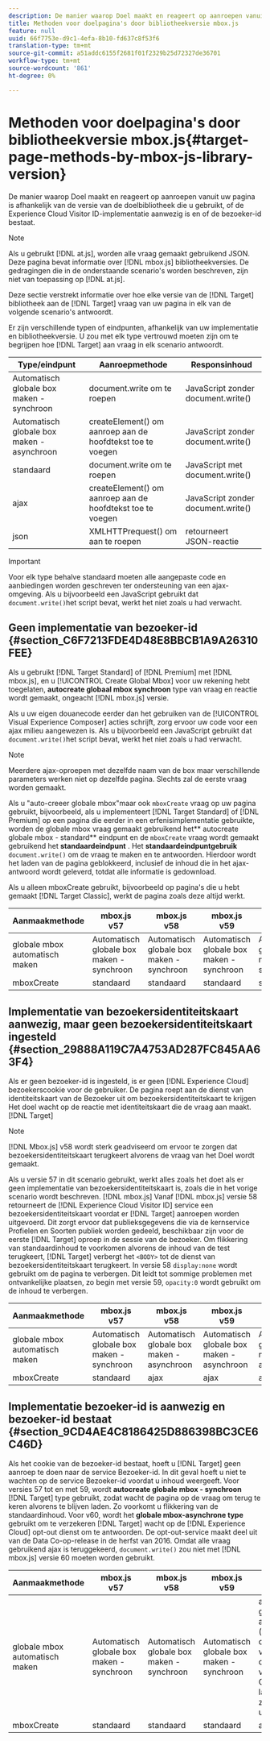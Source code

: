 ```yaml
---
description: De manier waarop Doel maakt en reageert op aanroepen vanuit uw pagina is afhankelijk van de versie van de doelbibliotheek die u gebruikt, of de Experience Cloud Visitor ID-implementatie aanwezig is en of de bezoeker-id bestaat.
title: Methoden voor doelpagina's door bibliotheekversie mbox.js
feature: null
uuid: 66f7753e-d9c1-4efa-8b10-fd637c8f53f6
translation-type: tm+mt
source-git-commit: a51addc6155f2681f01f2329b25d72327de36701
workflow-type: tm+mt
source-wordcount: '861'
ht-degree: 0%

---
```



# Methoden voor doelpagina&#39;s door bibliotheekversie mbox.js{#target-page-methods-by-mbox-js-library-version}

De manier waarop Doel maakt en reageert op aanroepen vanuit uw pagina is afhankelijk van de versie van de doelbibliotheek die u gebruikt, of de Experience Cloud Visitor ID-implementatie aanwezig is en of de bezoeker-id bestaat.

>[!NOTE]
>
>Als u gebruikt [!DNL at.js], worden alle vraag gemaakt gebruikend JSON. Deze pagina bevat informatie over [!DNL mbox.js] bibliotheekversies. De gedragingen die in de onderstaande scenario&#39;s worden beschreven, zijn niet van toepassing op [!DNL at.js].

Deze sectie verstrekt informatie over hoe elke versie van de [!DNL Target] bibliotheek aan de [!DNL Target] vraag van uw pagina in elk van de volgende scenario&#39;s antwoordt.

Er zijn verschillende typen of eindpunten, afhankelijk van uw implementatie en bibliotheekversie. U zou met elk type vertrouwd moeten zijn om te begrijpen hoe [!DNL Target] aan vraag in elk scenario antwoordt.

| Type/eindpunt | Aanroepmethode | Responsinhoud |
|--- |--- |--- |
| Automatisch globale box maken - synchroon | document.write om te roepen | JavaScript zonder document.write() |
| Automatisch globale box maken - asynchroon | createElement() om aanroep aan de hoofdtekst toe te voegen | JavaScript zonder document.write() |
| standaard | document.write om te roepen | JavaScript met document.write() |
| ajax | createElement() om aanroep aan de hoofdtekst toe te voegen | JavaScript zonder document.write() |
| json | XMLHTTPrequest() om aan te roepen | retourneert JSON-reactie |

>[!IMPORTANT]
>
>Voor elk type behalve standaard moeten alle aangepaste code en aanbiedingen worden geschreven ter ondersteuning van een ajax-omgeving. Als u bijvoorbeeld een JavaScript gebruikt dat `document.write()`het script bevat, werkt het niet zoals u had verwacht.

## Geen implementatie van bezoeker-id {#section_C6F7213FDE4D48E8BBCB1A9A26310FEE}

Als u gebruikt [!DNL Target Standard] of [!DNL Premium] met [!DNL mbox.js], en u [!UICONTROL Create Global Mbox] voor uw rekening hebt toegelaten, **autocreate globaal mbox synchroon** type van vraag en reactie wordt gemaakt, ongeacht [!DNL mbox.js] versie.

Als u uw eigen douanecode eerder dan het gebruiken van de [!UICONTROL Visual Experience Composer] acties schrijft, zorg ervoor uw code voor een ajax milieu aangewezen is. Als u bijvoorbeeld een JavaScript gebruikt dat `document.write()`het script bevat, werkt het niet zoals u had verwacht.

>[!NOTE]
>
>Meerdere ajax-oproepen met dezelfde naam van de box maar verschillende parameters werken niet op dezelfde pagina. Slechts zal de eerste vraag worden gemaakt.

Als u &quot;auto-creeer globale mbox&quot;maar ook `mboxCreate` vraag op uw pagina gebruikt, bijvoorbeeld, als u implementeert [!DNL Target Standard] of [!DNL Premium] op een pagina die eerder in een erfenisimplementatie gebruikte, worden de globale mbox vraag gemaakt gebruikend het** autocreate globale mbox - standard** eindpunt en de `mboxCreate` vraag wordt gemaakt gebruikend het **standaardeindpunt** . Het **standaardeindpuntgebruik** `document.write()` om de vraag te maken en te antwoorden. Hierdoor wordt het laden van de pagina geblokkeerd, inclusief de inhoud die in het ajax-antwoord wordt geleverd, totdat alle informatie is gedownload.

Als u alleen mboxCreate gebruikt, bijvoorbeeld op pagina&#39;s die u hebt gemaakt [!DNL Target Classic], werkt de pagina zoals deze altijd werkt.

| Aanmaakmethode | mbox.js v57 | mbox.js v58 | mbox.js v59 | mbox.js v60 |
|---|---|---|---|---|
| globale mbox automatisch maken | Automatisch globale box maken - synchroon | Automatisch globale box maken - synchroon | Automatisch globale box maken - synchroon | Automatisch globale box maken - synchroon |
| mboxCreate | standaard | standaard | standaard | standaard |

## Implementatie van bezoekersidentiteitskaart aanwezig, maar geen bezoekersidentiteitskaart ingesteld {#section_29888A119C7A4753AD287FC845AA63F4}

Als er geen bezoeker-id is ingesteld, is er geen [!DNL Experience Cloud] bezoekerscookie voor de gebruiker. De pagina roept aan de dienst van identiteitskaart van de Bezoeker uit om bezoekersidentiteitskaart te krijgen Het doel wacht op de reactie met identiteitskaart die de vraag aan maakt. [!DNL Target]

>[!NOTE]
>
>[!DNL Mbox.js] v58 wordt sterk geadviseerd om ervoor te zorgen dat bezoekersidentiteitskaart terugkeert alvorens de vraag van het Doel wordt gemaakt.

Als u versie 57 in dit scenario gebruikt, werkt alles zoals het doet als er geen implementatie van bezoekersidentiteitskaart is, zoals die in het vorige scenario wordt beschreven. [!DNL mbox.js] Vanaf [!DNL mbox.js] versie 58 retourneert de [!DNL Experience Cloud Visitor ID] service een bezoekersidentiteitskaart voordat er [!DNL Target] aanroepen worden uitgevoerd. Dit zorgt ervoor dat publieksgegevens die via de kernservice Profielen en Soorten publiek worden gedeeld, beschikbaar zijn voor de eerste [!DNL Target] oproep in de sessie van de bezoeker. Om flikkering van standaardinhoud te voorkomen alvorens de inhoud van de test terugkeert, [!DNL Target] verbergt het `<BODY>` tot de dienst van bezoekersidentiteitskaart terugkeert. In versie 58 `display:none` wordt gebruikt om de pagina te verbergen. Dit leidt tot sommige problemen met ontvankelijke plaatsen, zo begin met versie 59, `opacity:0` wordt gebruikt om de inhoud te verbergen.

| Aanmaakmethode | mbox.js v57 | mbox.js v58 | mbox.js v59 | mbox.js v60 |
|---|---|---|---|---|
| globale mbox automatisch maken | Automatisch globale box maken - synchroon | Automatisch globale box maken - asynchroon | Automatisch globale box maken - asynchroon | Automatisch globale box maken - asynchroon |
| mboxCreate | standaard | ajax | ajax | ajax |

## Implementatie bezoeker-id is aanwezig en bezoeker-id bestaat {#section_9CD4AE4C8186425D886398BC3CE6C46D}

Als het cookie van de bezoeker-id bestaat, hoeft u [!DNL Target] geen aanroep te doen naar de service Bezoeker-id. In dit geval hoeft u niet te wachten op de service Bezoeker-id voordat u inhoud weergeeft. Voor versies 57 tot en met 59, wordt **autocreate globale mbox - synchroon** [!DNL Target] type gebruikt, zodat wacht de pagina op de vraag om terug te keren alvorens te blijven laden. Zo voorkomt u flikkering van de standaardinhoud. Voor v60, wordt het **globale mbox-asynchrone type** gebruikt om te verzekeren [!DNL Target] wacht op de [!DNL Experience Cloud] opt-out dienst om te antwoorden. De opt-out-service maakt deel uit van de Data Co-op-release in de herfst van 2016. Omdat alle vraag gebruikend ajax is teruggekeerd, `document.write()` zou niet met [!DNL mbox.js] versie 60 moeten worden gebruikt.

| Aanmaakmethode | mbox.js v57 | mbox.js v58 | mbox.js v59 | mbox.js v60 |
|---|---|---|---|---|
| globale mbox automatisch maken | Automatisch globale box maken - synchroon | Automatisch globale box maken - synchroon | Automatisch globale box maken - synchroon | autocreate global mbox - asynchroon (ter ondersteuning van de ontwikkeling van de Data Co-op, die later in 2016 zal worden uitgebracht) |
| mboxCreate | standaard | standaard | standaard | ajax |